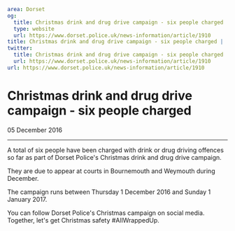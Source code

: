 ```yaml
area: Dorset
og:
  title: Christmas drink and drug drive campaign - six people charged
  type: website
  url: https://www.dorset.police.uk/news-information/article/1910
title: Christmas drink and drug drive campaign - six people charged |
twitter:
  title: Christmas drink and drug drive campaign - six people charged
  url: https://www.dorset.police.uk/news-information/article/1910
url: https://www.dorset.police.uk/news-information/article/1910
```

# Christmas drink and drug drive campaign - six people charged

05 December 2016

* * *

A total of six people have been charged with drink or drug driving offences so far as part of Dorset Police's Christmas drink and drug drive campaign.

They are due to appear at courts in Bournemouth and Weymouth during December.

The campaign runs between Thursday 1 December 2016 and Sunday 1 January 2017.

You can follow Dorset Police's Christmas campaign on social media. Together, let's get Christmas safety #AllWrappedUp.
